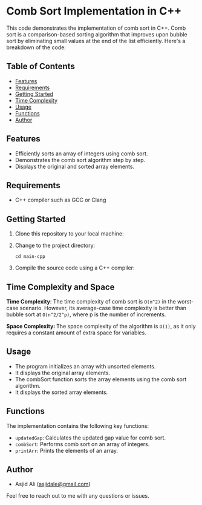 # Comb Sort Implementation in C++


This code demonstrates the implementation of comb sort in C++. Comb sort is a comparison-based sorting algorithm that improves upon bubble sort by eliminating small values at the end of the list efficiently. Here's a breakdown of the code:


## Table of Contents

- [Features](#features)
- [Requirements](#requirements)
- [Getting Started](#getting-started)
- [Time Complexity](#time-complexity)
- [Usage](#usage)
- [Functions](#functions)
- [Author](#author)

## Features


- Efficiently sorts an array of integers using comb sort.
- Demonstrates the comb sort algorithm step by step.
- Displays the original and sorted array elements.


## Requirements

- C++ compiler such as GCC or Clang

## Getting Started

1. Clone this repository to your local machine:
    

2. Change to the project directory:
    ```shell
    cd main-cpp
    ```
3. Compile the source code using a C++ compiler:
  

## Time Complexity and Space

<b>Time Complexity</b>: The time complexity of comb sort is `O(n^2)` in the worst-case scenario.
However, its average-case time complexity is better than bubble sort at `O(n^2/2^p)`, where p is the number of increments.



<b>Space Complexity: </b>
The space complexity of the algorithm is `O(1)`, as it only requires a constant amount of extra space for variables.



## Usage

- The program initializes an array with unsorted elements.
- It displays the original array elements.
- The combSort function sorts the array elements using the comb sort algorithm.
- It displays the sorted array elements.

## Functions

The implementation contains the following key functions:

- `updatedGap`: Calculates the updated gap value for comb sort.
- `combSort`: Performs comb sort on an array of integers.
- `printArr`: Prints the elements of an array.

  
## Author

- Asjid Ali (asjidale@gmail.com)

Feel free to reach out to me with any questions or issues.

